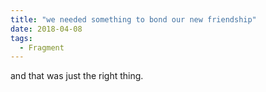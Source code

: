 ```yaml
---
title: "we needed something to bond our new friendship"
date: 2018-04-08
tags:
  - Fragment
---
```

and that was just the right thing.
